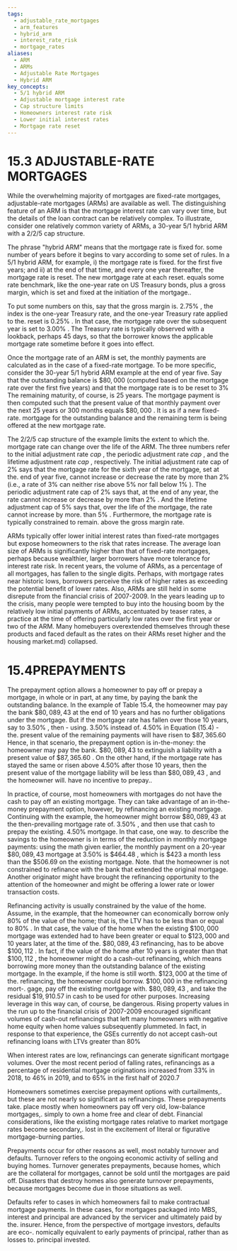 ```yaml
---
tags:
  - adjustable_rate_mortgages
  - arm_features
  - hybrid_arm
  - interest_rate_risk
  - mortgage_rates
aliases:
  - ARM
  - ARMs
  - Adjustable Rate Mortgages
  - Hybrid ARM
key_concepts:
  - 5/1 hybrid ARM
  - Adjustable mortgage interest rate
  - Cap structure limits
  - Homeowners interest rate risk
  - Lower initial interest rates
  - Mortgage rate reset
---
```


# 15.3 ADJUSTABLE-RATE MORTGAGES  

While the overwhelming majority of mortgages are fixed-rate mortgages, adjustable-rate mortgages (ARMs) are available as well. The distinguishing feature of an ARM is that the mortgage interest rate can vary over time, but the details of the loan contract can be relatively complex. To illustrate, consider one relatively common variety of ARMs, a 30-year 5/1 hybrid ARM with a 2/2/5 cap structure.  

The phrase "hybrid ARM" means that the mortgage rate is fixed for. some number of years before it begins to vary according to some set of rules. In a 5/1 hybrid ARM, for example, i) the mortgage rate is fixed. for the first five years; and ii) at the end of that time, and every one year thereafter, the mortgage rate is reset. The new mortgage rate at each reset. equals some rate benchmark, like the one-year rate on US Treasury bonds, plus a gross margin, which is set and fixed at the initiation of the mortgage..  

To put some numbers on this, say that the gross margin is. $2.75\%$ , the index is the one-year Treasury rate, and the one-year Treasury rate applied to the. reset is $0.25\%$ . In that case, the mortgage rate over the subsequent year is set to $3.00\%$ . The Treasury rate is typically observed with a lookback, perhaps 45 days, so that the borrower knows the applicable mortgage rate sometime before it goes into effect.  

Once the mortgage rate of an ARM is set, the monthly payments are calculated as in the case of a fixed-rate mortgage. To be more specific, consider the 30-year $5/1$ hybrid ARM example at the end of year five. Say that the outstanding balance is $\$80,000$ (computed based on the mortgage rate over the first five years) and that the mortgage rate is to be reset to $3\%$ The remaining maturity, of course, is 25 years. The mortgage payment is then computed such that the present value of that monthly payment over the next 25 years or 300 months equals $\$80,000$ . It is as if a new fixed-rate. mortgage for the outstanding balance and the remaining term is being offered at the new mortgage rate.  

The $2/2/5$ cap structure of the example limits the extent to which the. mortgage rate can change over the life of the ARM. The three numbers refer to the initial adjustment rate $c a p$ , the periodic adjustment rate $c a p$ , and the lifetime adjustment rate $c a p$ , respectively. The initial adjustment rate cap of $2\%$ says that the mortgage rate for the sixth year of the mortgage, set at the. end of year five, cannot increase or decrease the rate by more than $2\%$ (i.e., a rate of $3\%$ can neither rise above $5\%$ nor fall below $1\%$ ). The periodic adjustment rate cap of $2\%$ says that, at the end of any year, the rate cannot increase or decrease by more than $2\%$ . And the lifetime adjustment cap of $5\%$ says that, over the life of the mortgage, the rate cannot increase by more. than $5\%$ . Furthermore, the mortgage rate is typically constrained to remain. above the gross margin rate.  

ARMs typically offer lower initial interest rates than fixed-rate mortgages but expose homeowners to the risk that rates increase. The average loan size of ARMs is significantly higher than that of fixed-rate mortgages, perhaps because wealthier, larger borrowers have more tolerance for interest rate risk. In recent years, the volume of ARMs, as a percentage of all mortgages, has fallen to the single digits. Perhaps, with mortgage rates near historic lows, borrowers perceive the risk of higher rates as exceeding the potential benefit of lower rates. Also, ARMs are still held in some disrepute from the financial crisis of 2007-2009. In the years leading up to the crisis, many people were tempted to buy into the housing boom by the relatively low initial payments of ARMs, accentuated by teaser rates, a practice at the time of offering particularly low rates over the first year or two of the ARM. Many homebuyers overextended themselves through these products and faced default as the rates on their ARMs reset higher and the housing market.md) collapsed.  

# 15.4PREPAYMENTS  

The prepayment option allows a homeowner to pay off or prepay a mortgage, in whole or in part, at any time, by paying the bank the outstanding balance. In the example of Table 15.4, the homeowner may pay the bank $\$80,089,43$ at the end of 10 years and has no further obligations under the mortgage. But if the mortgage rate has fallen over those 10 years, say to $3.50\%$ , then - using. $3.50\%$ instead of. $4.50\%$ in Equation (15.4) - the. present value of the remaining payments will have risen to $\$87,365.60$ Hence, in that scenario, the prepayment option is in-the-money: the homeowner may pay the bank. $\$80,089,43$ to extinguish a liability with a present value of $\$87,365.60$ . On the other hand, if the mortgage rate has stayed the same or risen above $4.50\%$ after those 10 years, then the present value of the mortgage liability will be less than $\$80,089,43$ , and the homeowner will. have no incentive to prepay..  

In practice, of course, most homeowners with mortgages do not have the cash to pay off an existing mortgage. They can take advantage of an in-the-money prepayment option, however, by refinancing an existing mortgage. Continuing with the example, the homeowner might borrow $\$80,089,43$ at the then-prevailing mortgage rate of. $3.50\%$ , and then use that cash to prepay the existing. $4.50\%$ mortgage. In that case, one way. to describe the savings to the homeowner is in terms of the reduction in monthly mortgage payments: using the math given earlier, the monthly payment on a 20-year $\$80,089,43$ mortgage at $3.50\%$ is $\$464.48$ , which is $\$423$ a month less than the $\$506.69$ on the existing mortgage. Note. that the homeowner is not constrained to refinance with the bank that extended the original mortgage. Another originator might have brought the refinancing opportunity to the attention of the homeowner and might be offering a lower rate or lower transaction costs.  

Refinancing activity is usually constrained by the value of the home. Assume, in the example, that the homeowner can economically borrow only $80\%$ of the value of the home; that is, the LTV has to be less than or equal to $80\%$ . In that case, the value of the home when the existing $\$100,000$ mortgage was extended had to have been greater or equal to $\$123,000$ and 10 years later, at the time of the. $\$80,089,43$ refinancing, has to be above $\$100,112$ . In fact, if the value of the home after 10 years is greater than that $\$100,112$ , the homeowner might do a cash-out refinancing, which means borrowing more money than the outstanding balance of the existing mortgage. In the example, if the home is still worth. $\$123,000$ at the time of the. refinancing, the homeowner could borrow. $\$100,000$ in the refinancing mort-. gage, pay off the existing mortgage with. $\$80,089,43$ , and take the residual $\$19,910.57$ in cash to be used for other purposes. Increasing leverage in this way can, of course, be dangerous. Rising property values in the run up to the financial crisis of 2007-2009 encouraged significant volumes of cash-out refinancings that left many homeowners with negative home equity when home values subsequently plummeted. In fact, in response to that experience, the GSEs currently do not accept cash-out refinancing loans with LTVs greater than $80\%$  

When interest rates are low, refinancings can generate significant mortgage volumes. Over the most recent period of falling rates, refinancings as a percentage of residential mortgage originations increased from $33\%$ in 2018, to $46\%$ in 2019, and to $65\%$ in the first half of 2020.7  

Homeowners sometimes exercise prepayment options with curtailments,. but these are not nearly so significant as refinancings. These prepayments take. place mostly when homeowners pay off very old, low-balance mortgages,. simply to own a home free and clear of debt. Financial considerations, like the existing mortgage rates relative to market mortgage rates become secondary,. lost in the excitement of literal or figurative mortgage-burning parties.  

Prepayments occur for other reasons as well, most notably turnover and defaults. Turnover refers to the ongoing economic activity of selling and buying homes. Turnover generates prepayments, because homes, which are the collateral for mortgages, cannot be sold until the mortgages are paid off. Disasters that destroy homes also generate turnover prepayments, because mortgages become due in those situations as well.  

Defaults refer to cases in which homeowners fail to make contractual mortgage payments. In these cases, for mortgages packaged into MBS, interest and principal are advanced by the servicer and ultimately paid by the. insurer. Hence, from the perspective of mortgage investors, defaults are eco-. nomically equivalent to early payments of principal, rather than as losses to. principal invested.
